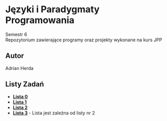 # Języki i Paradygmaty Programowania

Semestr 6 <br>
Repozytorium zawierające programy oraz projekty wykonane na kurs JPP

## Autor
Adrian Herda

## Listy Zadań
* [<b>Lista 0</b>](listy_zadan/lista0.pdf)
* [<b>Lista 1</b>](listy_zadan/lista1.pdf)
* [<b>Lista 2</b>](listy_zadan/lista2.pdf)
* [<b>Lista 3</b>](listy_zadan/lista3.pdf) - Lista jest zależna od listy nr 2
